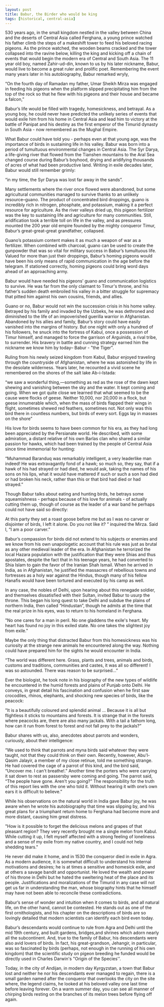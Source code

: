 ```yaml
---
layout: post
title: Babur, the Birder who would be king
tags: [historical, central-asia]
---
```


530 years ago, in the small kingdom nestled in the valley between China and the deserts of Central Asia called Ferghana, a young prince watched his father climb the steps of a makeshift tower to feed his beloved racing pigeons. As the prince watched, the wooden beams cracked and the tower collapsed into the ravine below, killing the king and kicking off a chain of events that would begin the modern era of Central and South Asia. The 11 year old boy, named Zahir-ud-din, known to us by his later nickname, Babur, would live to become a great ruler and prolific poet. Remembering the event many years later in his autobiography, Babur remarked wryly,                  

 “On the fourth day of Ramadan my father, Umar Sheikh Mirza was engaged in feeding his pigeons when the platform slipped precipitating him from the top of the rock so that he flew with his pigeons and their house and became a falcon,”

Babur’s life would be filled with tragedy, homesickness, and betrayal. As a young boy, he could never have predicted the unlikely series of events that would exile him from his home in Central Asia and lead him to victory at the battle of Panipat and his destiny as the first emperor of the Timurid dynasty in South Asia - now remembered as the Mughal Empire.

What Babur could have told you - perhaps even at that young age, was the importance of birds in sustaining life in his valley. Babur was born into a period of tumultuous environmental changes in Central Asia. The Syr Darya, a life-giving river that flowed from the Tianshen mountains to the Aral Sea changed course during Babur’s boyhood, drying and aridifying thousands of acres of what had been productive land. Writing in exile decades later, Babur would still remember grimly:

“in my time, the Syr Darya was lost far away in the sands”.

Many settlements where the river once flowed were abandoned, but some agricultural communities managed to survive thanks to an unlikely resource–guano. The product of concentrated bird droppings, guano is incredibly rich in nitrogen, phosphate, and potassium, making it a perfect resource for agriculture. As the river valleys dried up, this pigeon fertilizer was the key to sustaining life and agriculture for many communities. Still, aridification took a terrible toll on life in the valley, and as pressures mounted the 200 year old empire founded by the mighty conqueror Timur, Babur’s great-great-great grandfather, collapsed. 

Guano’s potassium content makes it as much a weapon of war as a fertilizer. When combined with charcoal, guano can be used to create the gunpowder that was so vital for military success in Babur’s tumultuous life. Valued for more than just their droppings, Babur’s homing pigeons would have been his only means of rapid communication in the age before the telegram. If stationed correctly, homing pigeons could bring word days ahead of an approaching army.

Babur would have needed his pigeons’ guano and communication logistics to survive. He was far from the only claimant to Timur's throne, and his father’s sudden death embroiled his valley in a bitter struggle for supremacy that pitted him against his own cousins, friends, and allies. 

Guano or no, Babur would not win the succession crisis in his home valley. Betrayed by his family and invaded by the Uzbeks, he was dethroned and diminished to the life of an impoverished guerilla warrior in Afghanistan. Abandoned by his allies and family, Babur’s story could have easily vanished into the margins of history. But one night with only a hundred of his followers, he snuck into the fortress of Kabul, once a possession of Timur himself, and managed to force the garrison of Arguinids, a rival tribe, to surrender. His bravery in battle and cunning strategy earned him the nickname we know him by today– Babur -  "the Tiger".

Ruling from his newly seized kingdom from Kabul, Babur enjoyed traveling through the countryside of Afghanistan, where he was astonished by life in the desolate wilderness. Years later, he recounted a vivid scene he remembered on the shores of the salt lake Ab-i-Istada:

“we saw a wonderful thing,—something as red as the rose of the dawn kept shewing and vanishing between the sky and the water. It kept coming and going. When we got quite close we learned that what seemed to be the cause were flocks of geese. Neither 10,000, nor 20,000 in a flock, but geese innumerable which, when the mass of birds flapped their wings in flight, sometimes shewed red feathers, sometimes not. Not only was this bird there in countless numbers, but birds of every sort. Eggs lay in masses on the shore”

His love for birds seems to have been common for his era, as they had long been appreciated by the Persianate world. He described, with some admiration, a distant relative of his own Barlas clan who shared a similar passion for hawks, which had been trained by the people of Central Asia since time immemorial for hunting:

“Muhammad Baranduq was remarkably intelligent, a very leaderlike man indeed! He was extravagantly fond of a hawk; so much so, they say, that if a hawk of his had strayed or had died, he would ask, taking the names of his sons on his lips, what it would have mattered if such or such a son had died or had broken his neck, rather than this or that bird had died or had strayed.”

Though Babur talks about eating and hunting birds, he betrays some squeamishness - perhaps because of his love for animals - of actually cutting them up, though of course as the leader of a war band he perhaps could not have said so directly:

At this party they set a roast goose before me but as I was no carver or disjointer of birds, I left it alone. Do you not like it? ” inquired the Mirza. Said I, “I am a poor carver.”

Babur’s compassion for birds did not extend to his subjects or enemies and we know from his own unapologetic account that his rule was just as brutal as any other medieval leader of the era. In Afghanistan he terrorized the local Hazara population with the justification that they were Shias and thus apostates, despite the fact that in his teenage years, he had converted to Shia Islam to gain the favor of the Iranian Shah Ismail. When he arrived in India, as in Afghanistan, he justified the massacres of rebellious towns and fortresses as a holy war against the Hindus, though many of his fellow Hanafis would have been tortured and executed by his camp as well. 

In any case, the nobles of Delhi, upon hearing about this renegade soldier, and themselves dissatisfied with their Sultan, invited Babur to usurp the throne. This began his long quest to take Delhi and subdue the plains of northern India, then called “Hindustan”, though he admits at the time that the real prize in his eyes, was to return to his homeland in Ferghana. 

"No one cares for a man in peril.
No one gladdens the exile's heart.
My heart has found no joy in this exiled state.
No one takes the slightest joy from exile."

Maybe the only thing that distracted Babur from this homesickness was his curiosity at the strange new animals he encountered along the way. Nothing could have prepared him for the sights he would encounter in India.

“The world was different here. Grass, plants and trees, animals and birds, customs and traditions, communities and castes, it was all so different! I was so astounded. There was reason to be surprised...”

Ever the biologist, he took note in his biography of the new types of wildlife he encountered in the humid forests and plains of Punjab onto Delhi. He conveys, in great detail his fascination and confusion when he first saw crocodiles, rhinos, elephants, and shocking new species of birds, like the peacock:

"It is a beautifully coloured and splendid animal … Because it is all but flightless it sticks to mountains and forests. It is strange that in the forests where peacocks are, there are also many jackals. With a tail a fathom long, how can it run from forest to forest and not fall prey to the jackals?”

Babur shares with us, also, anecdotes about parrots and wonders, curiously, about their intelligence:

“We used to think that parrots and myna birds said whatever they were taught, not that they could think on their own. Recently, however, Abu'l-Qasim Jalayir, a member of my close retinue, told me something strange. He had covered the cage of a parrot of this kind, and the bird said, “Uncover me. I can't breathe!.” Another time the porters who were carrying it sat down to rest as passersby were coming and going. The parrot said, “The people have gone. Aren't you going?” The responsibility for the truth of this report lies with the one who told it. Without hearing it with one’s own ears it is difficult to believe.”

While his observations on the natural world in India gave Babur joy, he was aware when he wrote his autobiography that time was slipping by, and his great plans for a triumphant return home to Ferghana had become more and more distant, causing him great distress.

"How is it possible to forget the delicious melons and grapes of that pleasant region? They very recently brought me a single melon from Kabul. While cutting it up, I felt myself affected with a strong feeling of loneliness and a sense of my exile from my native country, and I could not help shedding tears."

He never did make it home, and in 1530 the conqueror died in exile in Agra. As a modern audience, it is somewhat difficult to understand his internal motivations and desires; he is at times a sensitive and homesick exile, and at others a savage bandit and opportunist. He loved the wealth and power of his throne in Delhi but he hated the sweltering heat of the place and its people. Justifications and moralizations of the Timurid in any case will not get us far in understanding the man, whose biography hints that he himself may have not been able to reconcile these contradictions.

Babur’s sense of wonder and intuition when it comes to birds, and all natural life, on the other hand, cannot be contested. He stands out as one of the first ornithologists, and his chapter on the descriptions of birds are so lovingly detailed that modern scientists can identify each bird even today.

Babur’s descendants would continue to rule from Agra and Delhi until the mid 19th century, and built gardens, bridges,and shrines which adorn nearly all the subcontinent. And, true to the family of Babur, his descendants were also avid lovers of birds. In fact, his great-grandson, Jehangir, in particular, was so fascinated by birds (perhaps, not enough in the running of his own kingdom) that the scientific study on pigeon breeding he funded would be directly used in Charles Darwin's "Origin of the Species''.

Today, in the city of Andijan, in modern day Kyrgyzstan, a town that Babur lost and neither he nor his descendants ever managed to regain, there is a small garden named after the conqueror that overlooks the city on the site where, the legend claims, he looked at his beloved valley one last time before leaving forever. On a warm summer day, you can see all manner of chirping birds resting on the branches of its melon trees before flying off again.
